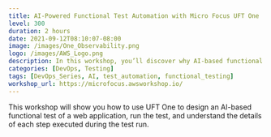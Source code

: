 ```yaml
---
title: AI-Powered Functional Test Automation with Micro Focus UFT One
level: 300
duration: 2 hours
date: 2021-09-12T08:10:07-08:00
image: /images/One_Observability.png
logo: /images/AWS_Logo.png
description: In this workshop, you’ll discover why AI-based functional testing is an essential DevOps practice that builds quality into your application delivery pipeline, helping you to reduce test creation time, boost test coverage, increase resilience of testing assets, and cut down on test maintenance efforts. We’ll guide you through the process of designing an AI-based GUI test in UFT One by recording a flow through a web-based application under test, running the test in a browser, and inspecting the results of the test run and the details of each step in the test.
categories: [DevOps, Testing]
tags: [DevOps_Series, AI, test_automation, functional_testing]
workshop_url: https://microfocus.awsworkshop.io/ 
---
```


This workshop will show you how to use UFT One to design an AI-based functional test of a web application, run the test, and understand the details of each step executed during the test run.